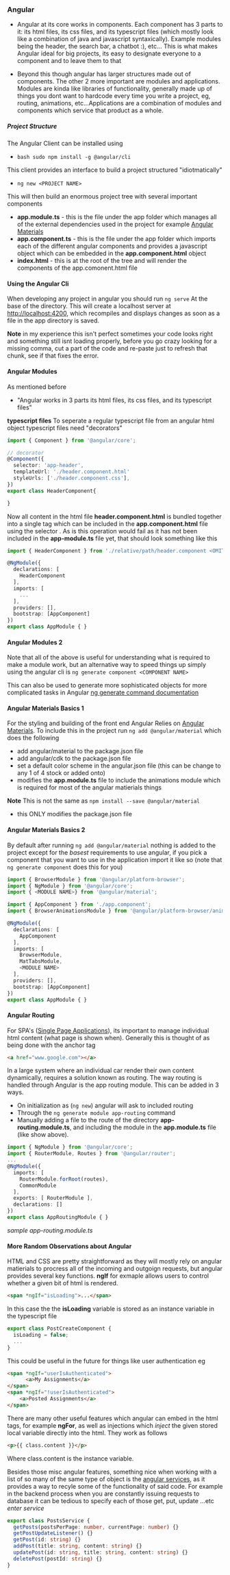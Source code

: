 ### Angular
- Angular at its core works in components. Each component has 3 parts to it: its html files, its css files, and its typescript files (which mostly look like a combination of java and javascript syntaxically). Example modules being the header, the search bar, a chatbot :), etc... This is what makes Angular ideal for big projects, its easy to designate everyone to a component and to leave them to that

- Beyond this though angular has larger structures made out of components. The other 2 more important are modules and applications. Modules are kinda like libraries of functionality, generally made up of things you dont want to hardcode every time you write a project, eg, routing, animations, etc...Applications are a combination of modules and components which service that product as a whole.

##### Project Structure
 The Angular Client can be installed using
- ```bash sudo npm install -g @angular/cli```

This client provides an interface to build a project structured "idiotmatically"
- ```ng new <PROJECT NAME>```

This will then build an enormous project tree with several important components
- **app.module.ts** - this is the file under the app folder which manages all of the external dependencies used in the project for example [Angular Materials](!https://material.angular.io/)
- **app.component.ts** - this is the file under the app folder which imports each of the different angular components and provides a javascript object which can be embedded in the **app.component.html** object
- **index.html** - this is at the root of the tree and will render the components of the app.comonent.html file
#### Using the Angular Cli
When developing any project in angular you should run
```ng serve```
At the base of the directory. This will create a localhost server at [http://localhost:4200](!http://localhost:4200), which recompiles and displays changes as soon as a file in the app directory is saved.

**Note** in my experience this isn't perfect sometimes your code looks right and something still isnt loading properly, before you go crazy looking for a missing comma, cut a part of the code and re-paste just to refresh that chunk, see if that fixes the error.
#### Angular Modules
As mentioned before 
- "Angular works in 3 parts its html files, its css files, and its typescript files"

**typescript files**
To seperate a regular typescript file from an angular html object typescript files need "decorators"
```typescript
import { Component } from '@angular/core';

// decorator
@Component({
  selector: 'app-header',
  templateUrl: './header.component.html'
  styleUrls: ['./header.component.css'],
})
export class HeaderComponent{

}
```
Now all content in the html file **header.component.html** is bundled together into a single tag which can be included in the **app.component.html** file using the selector **<app-header></app-header>**. As is this operation would fail as it has not been included in the **app-module.ts** file yet, that should look something like this
```typescript
import { HeaderComponent } from './relative/path/header.component <OMIT SUFFIX>';

@NgModule({
  declarations: [
    HeaderComponent
  ],
  imports: [
    ...
  ],
  providers: [],
  bootstrap: [AppComponent]
})
export class AppModule { }
```
#### Angular Modules 2
Note that all of the above is useful for understanding what is required to make a module work, but an alternative way to speed things up simply using the angular cli is 
```ng generate component <COMPONENT NAME>```

This can also be used to generate more sophisticated objects for more complicated tasks in Angular [ng generate command documentation](!https://angular.io/cli/generate)

#### Angular Materials Basics 1
For the styling and building of the front end Angular Relies on [Angular Materials](!https://material.angular.io/). To include this in the project run
```ng add @angular/material``` which does the following
- add angular/material to the package.json file
- add angular/cdk to the package.json file
- set a default color scheme in the angular.json file (this can be change to any 1 of 4 stock or added onto)
- modifies the **app.module.ts** file to include the animations module which is required for most of the angular matierials things

**Note** This is not the same as 
```npm install --save @angular/material```
- this ONLY modifies the package.json file

#### Angular Materials Basics 2
By default after running 
```ng add @angular/material```
nothing is added to the project except for the *basest* requirements to use angular, if you pick a component that you want to use in the application import it like so (note that ```ng generate component``` does this for you)
```typescript
import { BrowserModule } from '@angular/platform-browser';
import { NgModule } from '@angular/core';
import { <MODULE NAME>} from '@angular/material';

import { AppComponent } from './app.component';
import { BrowserAnimationsModule } from '@angular/platform-browser/animations';

@NgModule({
  declarations: [
    AppComponent
  ],
  imports: [
    BrowserModule,
    MatTabsModule,
    <MODULE NAME>
  ],
  providers: [],
  bootstrap: [AppComponent]
})
export class AppModule { }
```
#### Angular Routing
For SPA's ([Single Page Applications](!https://medium.com/@NeotericEU/single-page-application-vs-multiple-page-application-2591588efe58)), its important to manage individual html content (what page is shown when). Generally this is thought of as being done with the anchor tag
```html
<a href="www.google.com"></a>
```
In a large system where an individual car render their own content dynamically, requires a solution known as routing. The way routing is handled through Angular is the app routing module. This can be added in 3 ways. 
- On initialization as (```ng new```) angular will ask to included routing
- Through the ```ng generate module app-routing``` command
- Manually adding a file to the route of the directory **app-routing.module.ts**, and including the module in the **app.module.ts** file (like show above).
```typescript
import { NgModule } from '@angular/core';
import { RouterModule, Routes } from '@angular/router';
...
@NgModule({
  imports: [
    RouterModule.forRoot(routes),
    CommonModule
  ],
  exports: [ RouterModule ],
  declarations: []
})
export class AppRoutingModule { }
```
*sample app-routing.module.ts*
#### More Random Observations about Angular
HTML and CSS are pretty straightforward as they will mostly rely on angular matierials to procress all of the incoming and outgoign requests, but angular provides several key functions. **ngIf** for exmaple allows users to control whether a given bit of html is rendered.
```html
<span *ngIf="isLoading">...</span>
```
In this case the the **isLoading** variable is stored as an instance variable in the typescript file

``` typescript
export class PostCreateComponent {
  isLoading = false;
  ...
}
```

This could be useful in the future for things like user authentication eg

```html
<span *ngIf="userIsAuthenticated">
      <a>My Assignments</a>
</span>
<span *ngIf="!userIsAuthenticated">
    <a>Posted Assignments</a>
</span>
```

There are many other useful features which angular can embed in the html tags, for example **ngFor**, as well as injections which *inject* the given stored local variable directly into the html. They work as follows

```html
<p>{{ class.content }}</p>
```

Where class.content is the instance variable.

Besides those misc angular features, something nice when working with a list of so many of the same type of object is the [angular services](!https://angular.io/tutorial/toh-pt4), as it provides a way to recyle some of the functionality of said code. For example in the backend process when you are constantly issuing requests to database it can be tedious to specify each of those get, put, update ...etc *enter service*

```typescript
export class PostsService {
  getPosts(postsPerPage: number, currentPage: number) {}
  getPostUpdateListener() {}
  getPost(id: string) {}
  addPost(title: string, content: string) {}
  updatePost(id: string, title: string, content: string) {}
  deletePost(postId: string) {}
}
```


















